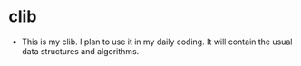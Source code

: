 # clib
* This is my clib. I plan to use it in my daily coding.
It will contain the usual data structures and algorithms.